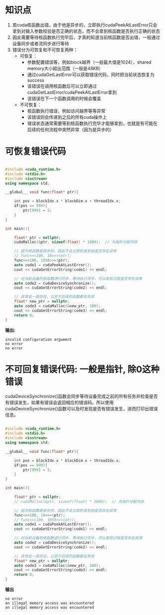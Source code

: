 # 知识点
1. 若cuda核函数出错，由于他是异步的，立即执行cudaPeekAtLastError只会拿到对输入参数校验是否正确的状态，而不会拿到核函数是否执行正确的状态
2. 因此需要等待核函数执行完毕后，才真的知道当前核函数是否出错，一般通过设备同步或者流同步进行等待
3. 错误分为可恢复和不可恢复两种：
    - 可恢复：
        - 参数配置错误等，例如block越界（一般最大值是1024），shared memory大小超出范围（一般是48KB）
        - 通过cudaGetLastError可以获取错误代码，同时把当前状态恢复为success
        - 该错误在调用核函数后可以立即通过cudaGetLastError/cudaPeekAtLastError拿到
        - 该错误在下一个函数调用的时候会覆盖
    - 不可恢复：
        - 核函数执行错误，例如访问越界等等异常
        - 该错误则会传递到之后的所有cuda操作上
        - 错误状态通常需要等到核函数执行完毕才能够拿到，也就是有可能在后续的任何流程中突然异常（因为是异步的）

# 可恢复错误代码
```cpp

#include <cuda_runtime.h>
#include <stdio.h>
#include <iostream>
using namespace std;

__global__ void func(float* ptr){

    int pos = blockIdx.x * blockDim.x + threadIdx.x;
    if(pos == 999){
        ptr[999] = 5;
    }
}

int main(){

    float* ptr = nullptr;
    cudaMalloc(&ptr, sizeof(float) * 1000);  // 为指针分配内存

    // 因为核函数是异步的，因此不会立即检查到他是否存在异常
    // func<<<100, 10>>>(ptr);
    func<<<100, 1050>>>(ptr);
    auto code1 = cudaPeekAtLastError();
    cout << cudaGetErrorString(code1) << endl;

    // 对当前设备的核函数进行同步，等待执行完毕，可以发现过程是否存在异常
    auto code2 = cudaDeviceSynchronize();
    cout << cudaGetErrorString(code2) << endl;

    // 异常会一直存在，以至于后续的函数都会失败
    float* new_ptr = nullptr;
    auto code3 = cudaMalloc(&new_ptr, 100);
    cout << cudaGetErrorString(code3) << endl;
    return 0;
}
```
**输出:**
```
invalid configuration argument
no error
no error
```

# 不可回复错误代码: 一般是指针, 除0这种错误
cudaDeviceSynchronize()函数会同步等待设备完成之前的所有任务并检查是否有错误发生，如果有错误会返回相应的错误码。所以使用cudaDeviceSynchronize()函数可以及时发现是否有错误发生，进而打印出错误信息。
```cpp

#include <cuda_runtime.h>
#include <stdio.h>
#include <iostream>
using namespace std;

__global__ void func(float* ptr){

    int pos = blockIdx.x * blockDim.x + threadIdx.x;
    if(pos == 999){
        ptr[999] = 5;
    }
}

int main(){

    float* ptr = nullptr;
    // cudaMalloc(&ptr, sizeof(float) * 1000);  // 为指针分配内存

    // 因为核函数是异步的，因此不会立即检查到他是否存在异常
    func<<<100, 10>>>(ptr);
    // func<<<100, 1050>>>(ptr);
    auto code1 = cudaPeekAtLastError();
    cout << cudaGetErrorString(code1) << endl;

    // 对当前设备的核函数进行同步，等待执行完毕，可以发现过程是否存在异常
    auto code2 = cudaDeviceSynchronize();
    cout << cudaGetErrorString(code2) << endl;

    // 异常会一直存在，以至于后续的函数都会失败
    float* new_ptr = nullptr;
    auto code3 = cudaMalloc(&new_ptr, 100);
    cout << cudaGetErrorString(code3) << endl;
    return 0;
}
```
**输出**
```
no error
an illegal memory access was encountered
an illegal memory access was encountered
```